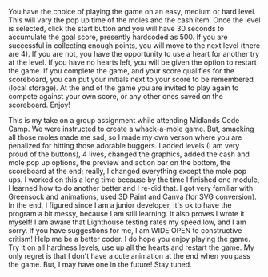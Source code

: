 You have the choice of playing the game on an easy, medium or hard level. This will vary the pop up time of the moles and the cash item. Once the level is selected, click the start button and you will have 30 seconds to accumulate the goal score, presently hardcoded as 500. If you are successful in collecting enough points, you will move to the next level (there are 4). If you are not, you have the opportunity to use a heart for another try at the level. If you have no hearts left, you will be given the option to restart the game. If you complete the game, and your score qualifies for the scoreboard, you can put your initials next to your score to be remembered (local storage). At the end of the game you are invited to play again to compete against your own score, or any other ones saved on the scoreboard. Enjoy!


This is my take on a group assignment while attending Midlands Code Camp. We were instructed to create a whack-a-mole game. But, smacking all those moles made me sad, so I made my own verson where you are penalized for hitting those adorable buggers.
I added levels (I am very proud of the buttons), 4 lives, changed the graphics, added the cash and mole pop up options, the preview and action bar on the bottom, the scoreboard at the end; really, I changed everything except the mole pop ups.
I worked on this a long time because by the time I finished one module, I learned how to do another better and I re-did that. I got very familiar with Greensock and animations, used 3D Paint and Canva (for SVG conversion). In the end, I figured since I am a junior developer, it's ok to have the program a bit messy, because I am still learning. It also proves I wrote it myself!
I am aware that Lighthouse testing rates my speed low, and I am sorry. If you have suggestions for me, I am WIDE OPEN to constructive critism! Help me be a better coder.
I do hope you enjoy playing the game. Try it on all hardness levels, use up all the hearts and restart the game. My only regret is that I don't have a cute animation at the end when you pass the game. 
But, I may have one in the future! Stay tuned.